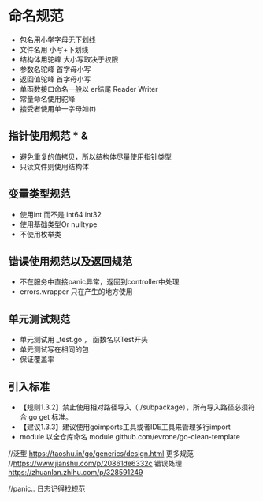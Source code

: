 # 命名规范
 - 包名用小学字母无下划线
 - 文件名用 小写+下划线
 - 结构体用驼峰 大小写取决于权限
 - 参数名驼峰 首字母小写
 - 返回值驼峰 首字母小写
 - 单函数接口命名一般以 er结尾  Reader Writer   
 - 常量命名使用驼峰
 - 接受者使用单一字母如(t) 
  

## 指针使用规范 *  &
 - 避免重复的值拷贝，所以结构体尽量使用指针类型
 - 只读文件则使用结构体
## 变量类型规范
 - 使用int 而不是 int64 int32 
 - 使用基础类型Or nulltype
 - 不使用枚举类
## 错误使用规范以及返回规范
 - 不在服务中直接panic异常，返回到controller中处理
 - errors.wrapper 只在产生的地方使用
## 单元测试规范
 - 单元测试用 _test.go ， 函数名以Test开头
 - 单元测试写在相同的包
 - 保证覆盖率
## 引入标准
 - 【规则1.3.2】禁止使用相对路径导入（./subpackage），所有导入路径必须符合 go get 标准。
 - 【建议1.3.3】建议使用goimports工具或者IDE工具来管理多行import
 - module 以全仓库命名 module github.com/evrone/go-clean-template


//泛型
https://taoshu.in/go/generics/design.html
更多规范 //https://www.jianshu.com/p/20861de6332c
错误处理 https://zhuanlan.zhihu.com/p/328591249


//panic.. 日志记得找规范
